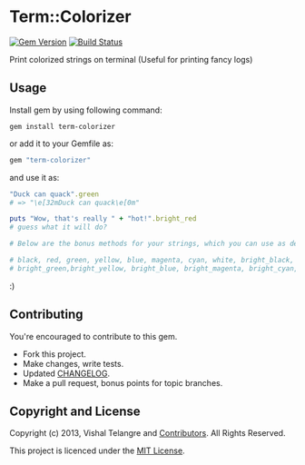 Term::Colorizer
===============

[![Gem Version](https://badge.fury.io/rb/term-colorizer.png)](http://badge.fury.io/rb/term-colorizer)
[![Build Status](https://travis-ci.org/vishaltelangre/term-colorizer.png?branch=master)](https://travis-ci.org/vishaltelangre/term-colorizer)

Print colorized strings on terminal (Useful for printing fancy logs)

## Usage

Install gem by using following command:

    gem install term-colorizer

or add it to your Gemfile as:

```ruby
gem "term-colorizer"
```

and use it as:

``` ruby
"Duck can quack".green
# => "\e[32mDuck can quack\e[0m"

puts "Wow, that's really " + "hot!".bright_red
# guess what it will do?

# Below are the bonus methods for your strings, which you can use as demonstrated above:

# black, red, green, yellow, blue, magenta, cyan, white, bright_black, bright_red,
# bright_green,bright_yellow, bright_blue, bright_magenta, bright_cyan, bright_white
```

:)

## Contributing

You're encouraged to contribute to this gem.

* Fork this project.
* Make changes, write tests.
* Updated [CHANGELOG](CHANGELOG.md).
* Make a pull request, bonus points for topic branches.

## Copyright and License

Copyright (c) 2013, Vishal Telangre and [Contributors](CHANGELOG.md). All Rights Reserved.

This project is licenced under the [MIT License](LICENSE.md).
